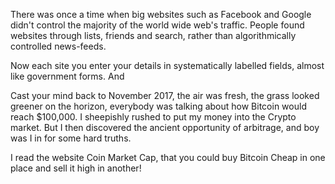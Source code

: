There was once a time when big websites such as Facebook and Google didn't control the majority of the world wide web's traffic. People found websites through lists, friends and search, rather than algorithmically controlled news-feeds.

Now each site you enter your details in systematically labelled fields, almost like government forms. And 


Cast your mind back to November 2017, the air was fresh, the grass looked greener on the horizon, everybody was talking about how Bitcoin would reach $100,000. I sheepishly rushed to put my money into the Crypto market. But I then discovered the ancient opportunity of arbitrage, and boy was I in for some hard truths.

I read the website Coin Market Cap, that you could buy Bitcoin Cheap in one place and sell it high in another!

